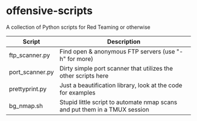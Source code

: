 # offensive-scripts
A collection of Python scripts for Red Teaming or otherwise

|Script                | Description                                          |
|----------------------|------------------------------------------------------|
|ftp_scanner.py| Find open & anonymous FTP servers (use "-h" for more)|
|port_scanner.py| Dirty simple port scanner that utilizes the other scripts here|
|prettyprint.py| Just a beautification library, look at the code for examples|
|bg_nmap.sh            | Stupid little script to automate nmap scans and put them in a TMUX session |

